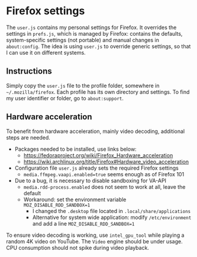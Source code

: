 # Firefox settings

The `user.js` contains my personal settings for Firefox. It overrides the settings in `prefs.js`, which is managed by Firefox: contains the defaults, system-specific settings (not portable) and manual changes in `about:config`. The idea is using `user.js` to override generic settings, so that I can use it on different systems.

## Instructions

Simply copy the `user.js` file to the profile folder, somewhere in `~/.mozilla/firefox`. Each profile has its own directory and settings. To find my user identifier or folder, go to `about:support`.

## Hardware acceleration

To benefit from hardware acceleration, mainly video decoding, additional steps are needed.

- Packages needed to be installed, use links below:
    - https://fedoraproject.org/wiki/Firefox_Hardware_acceleration
    - https://wiki.archlinux.org/title/Firefox#Hardware_video_acceleration
- Configuration file `user.js` already sets the required Firefox settings
    - `media.ffmpeg.vaapi.enabled=true` seems enough as of Firefox 101
- Due to a bug, it is necessary to disable sandboxing for VA-API
    - `media.rdd-process.enabled` does not seem to work at all, leave the default
    - Workaround: set the environment variable `MOZ_DISABLE_RDD_SANDBOX=1`
        - I changed the `.desktop` file located in `.local/share/applications`
        - Alternative for system wide application: modify `/etc/environment` and add a line `MOZ_DISABLE_RDD_SANDBOX=1`

To ensure video decoding is working, use `intel_gpu_tool` while playing a random 4K video on YouTube. The `Video` engine should be under usage. CPU consumption should not spike during video playback.